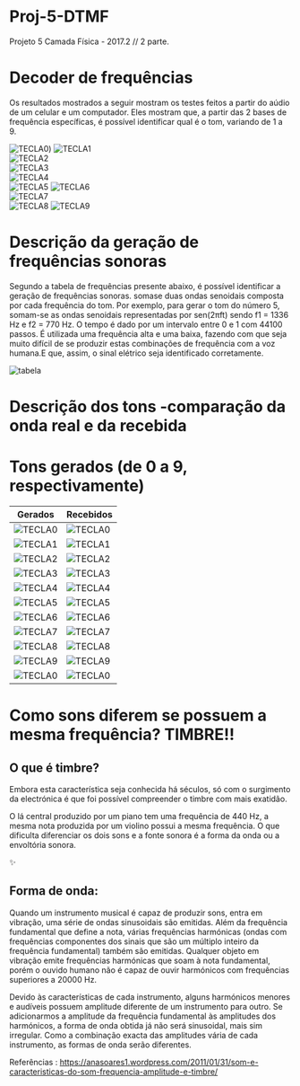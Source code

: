 # Proj-5-DTMF
Projeto 5 Camada Física - 2017.2 // 2 parte. 

# Decoder de frequências

Os resultados mostrados a seguir mostram os testes feitos a partir do aúdio de um celular e um computador. Eles mostram que, a partir das 2 bases de frequência específicas, é possível identificar qual é o tom, variando de 1 a 9.

![TECLA0](tons-funcionando-Fourier/tom1funcionando.png)) 
![TECLA1](tons-funcionando-Fourier/tom2funcionando.png)   
![TECLA2](tons-funcionando-Fourier/Tom-gerado2.png)   
![TECLA3](tons-funcionando-Fourier/Tom-gerado3.png)   
![TECLA4](tons-funcionando-Fourier/Tom-gerado4.png)   
![TECLA5](tons-funcionando-Fourier/Tom-gerado5.png) 
![TECLA6](tons-funcionando-Fourier/Tom-gerado6.png)   
![TECLA7](tons-funcionando-Fourier/Tom-gerado7.png)  
![TECLA8](tons-funcionando-Fourier/Tom-gerado8.png)
![TECLA9](tons-funcionando-Fourier/Tom-gerado9.png) 







# Descrição da geração de frequências sonoras 

Segundo a tabela de frequências presente abaixo, é possível identificar a geração de frequências sonoras. somase duas ondas senoidais composta por cada frequência do tom. Por exemplo, para gerar o tom do número 5, somam-se as ondas senoidais representadas por sen(2πft) sendo f1 =  1336 Hz e f2 = 770 Hz. O tempo é dado por um intervalo entre 0 e 1 com 44100 passos. É utilizada uma frequência alta e uma baixa, fazendo com que seja muito difícil de se produzir estas combinações de frequência com a voz humana.E que, assim, o sinal elétrico seja identificado corretamente.

![tabela](tabela-frequencias.png)


 


# Descrição dos tons -comparação da onda real e da recebida

# Tons gerados (de 0 a 9, respectivamente)
Gerados | Recebidos
-|-
![TECLA0](testes-tons/Tom-gerado0.png) | ![TECLA0](testes-tons/0.png) 
![TECLA1](testes-tons/Tom-gerado1.png) | ![TECLA1](testes-tons/1.png) 
![TECLA2](testes-tons/Tom-gerado2.png) | ![TECLA2](testes-tons/2.png) 
![TECLA3](testes-tons/Tom-gerado3.png) | ![TECLA3](testes-tons/3.png) 
![TECLA4](testes-tons/Tom-gerado4.png) | ![TECLA4](testes-tons/4.png) 
![TECLA5](testes-tons/Tom-gerado5.png) | ![TECLA5](testes-tons/5.png) 
![TECLA6](testes-tons/Tom-gerado6.png) | ![TECLA6](testes-tons/6.png) 
![TECLA7](testes-tons/Tom-gerado7.png) | ![TECLA7](testes-tons/7.png) 
![TECLA8](testes-tons/Tom-gerado8.png) | ![TECLA8](testes-tons/8.png) 
![TECLA9](testes-tons/Tom-gerado9.png) | ![TECLA9](testes-tons/9.png) 
![TECLA0](testes-tons/Tom-gerado0.png) | ![TECLA0](testes-tons/0.png) 
 
 
# Como sons diferem se possuem a mesma frequência? TIMBRE!!
 
## O que é timbre?

Embora esta característica seja conhecida há séculos, só com o surgimento da electrónica é que foi possível compreender o timbre com mais exatidão.

O lá central produzido por um piano tem uma frequência de 440 Hz, a mesma nota produzida por um violino possui a mesma frequência. O que dificulta diferenciar os dois sons e a fonte sonora é a forma da onda ou a envoltória sonora.

:sparkles:

## Forma de onda:

Quando um instrumento musical é capaz de produzir sons, entra em vibração, uma série de ondas sinusoidais são emitidas. Além da frequência fundamental que define a nota, várias frequências harmónicas (ondas com frequências componentes dos sinais que são um múltiplo inteiro da frequência fundamental) também são emitidas. Qualquer objeto em vibração emite frequências harmónicas que soam à nota fundamental, porém o ouvido humano não é capaz de ouvir harmónicos com frequências superiores a 20000 Hz.

Devido às características de cada instrumento, alguns harmónicos menores e audíveis possuem amplitude diferente de um instrumento para outro. Se adicionarmos a amplitude da frequência fundamental às amplitudes dos harmónicos, a forma de onda obtida já não será sinusoidal, mais sim irregular. Como a combinação exacta das amplitudes vária de cada instrumento, as formas de onda serão diferentes.



















Referências : https://anasoares1.wordpress.com/2011/01/31/som-e-caracteristicas-do-som-frequencia-amplitude-e-timbre/
